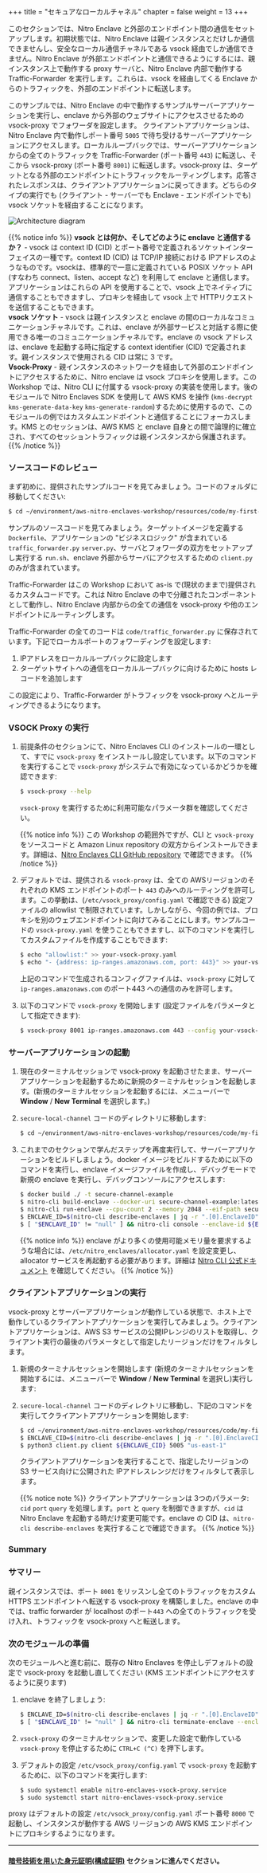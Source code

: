 +++
title = "セキュアなローカルチャネル"
chapter = false
weight = 13
+++

このセクションでは、Nitro Enclave と外部のエンドポイント間の通信をセットアップします。初期状態では、Nitro Enclave は親インスタンスとだけしか通信できませんし、安全なローカル通信チャネルである vsock 経由でしか通信できません。Nitro Enclave が外部エンドポイントと通信できるようにするには、親インスタンス上で動作する proxy サーバと、Nitro Enclave 内部で動作する Traffic-Forwarder を実行します。これらは、vsock を経由してくる Enclave からのトラフィックを、外部のエンドポイントに転送します。

このサンプルでは、Nitro Enclave の中で動作するサンプルサーバーアプリケーションを実行し、enclave から外部のウェブサイトにアクセスさせるための vsock-proxy でフォワーダを設定します。
クライアントアプリケーションは、Nitro Enclave 内で動作しポート番号 `5005` で待ち受けるサーバーアプリケーションにアクセスします。ローカルループバックでは、サーバーアプリケーションからの全てのトラフィックを Traffic-Forwarder (ポート番号 `443`) に転送し、そこから vsock-proxy (ポート番号 `8001`) に転送します。vsock-proxy は、ターゲットとなる外部のエンドポイントにトラフィックをルーティングします。応答されたレスポンスは、クライアントアプリケーションに戻ってきます。どちらのタイプの実行でも (クライアント - サーバーでも Enclave - エンドポイントでも) vsock ソケットを経由することになります。

![Architecture diagram](/images/secure-local-channel-arch.png)


{{% notice info %}}
**vsock とは何か、そしてどのように enclave と通信するか？** - vsock は context ID (CID) とポート番号で定義されるソケットインターフェイスの一種です。context ID (CID) は TCP/IP 接続における IPアドレスのようなものです。vsockは、標準的で一意に定義されている POSIX ソケット API (すなわち connect、listen、accept など) を利用して enclave と通信します。アプリケーションはこれらの API を使用することで、vsock 上でネイティブに通信することもできますし、プロキシを経由して vsock 上で HTTPリクエストを送信することもできます。  
**vsock ソケット** - vsock は親インスタンスと enclave の間のローカルなコミュニケーションチャネルです。これは、enclave が外部サービスと対話する際に使用できる唯一のコミュニケーションチャネルです。enclave の vsock アドレスは、enclave を起動する時に指定する context identifier (CID) で定義されます。親インスタンスで使用される CID は常に 3 です。  
**Vsock-Proxy** - 親インスタンスのネットワークを経由して外部のエンドポイントにアクセスするために、Nitro enclave は vsock プロキシを使用します。この Workshop では、Nitro CLI に付属する vsock-proxy の実装を使用します。後のモジュールで Nitro Enclaves SDK を使用して AWS KMS を操作 (`kms-decrypt` `kms-generate-data-key` `kms-generate-random`)するために使用するので、このモジュールの例ではカスタムエンドポイントと通信することにフォーカスします。KMS とのセッションは、AWS KMS と enclave 自身との間で論理的に確立され、すべてのセッショントラフィックは親インスタンスから保護されます。
{{% /notice %}}


### ソースコードのレビュー

まず初めに、提供されたサンプルコードを見てみましょう。コードのフォルダに移動してください:

```sh
$ cd ~/environment/aws-nitro-enclaves-workshop/resources/code/my-first-enclave/secure-local-channel/
```

サンプルのソースコードを見てみましょう。ターゲットイメージを定義する `Dockerfile`、アプリケーションの "ビジネスロジック" が含まれている `traffic_forwarder.py` `server.py`、サーバとフォワーダの双方をセットアップし実行する `run.sh`、enclave 外部からサーバにアクセスするための `client.py` のみが含まれています。
 
Traffic-Forwarder はこの Workshop において as-is で(現状のままで)提供されるカスタムコードです。これは Nitro Enclave の中で分離されたコンポーネントとして動作し、Nitro Enclave 内部からの全ての通信を vsock-proxy や他のエンドポイントにルーティングします。

Traffic-Forwarder の全てのコードは `code/traffic_forwarder.py` に保存されています。下記でローカルポートのフォワーディングを設定します:
1. IPアドレスをローカルループバックに設定します
1. ターゲットサイトへの通信をローカルループバックに向けるために hosts レコードを追加します

この設定により、Traffic-Forwarder がトラフィックを vsock-proxy へとルーティングできるようになります。


### VSOCK Proxy の実行
1. 前提条件のセクションにて、Nitro Enclaves CLI のインストールの一環として、すでに `vsock-proxy` をインストールし設定しています。以下のコマンドを実行することで `vsock-proxy` がシステムで有効になっているかどうかを確認できます:
    ```sh
    $ vsock-proxy --help
    ```
    `vsock-proxy` を実行するために利用可能なパラメータ群を確認してください。

    {{% notice info %}}
この Workshop の範囲外ですが、CLI と `vsock-proxy` をソースコードと Amazon Linux repository の双方からインストールできます。詳細は、[Nitro Enclaves CLI GitHub repository](https://github.com/aws/aws-nitro-enclaves-cli) で確認できます。
    {{% /notice %}}

1. デフォルトでは、提供される `vsock-proxy` は、全ての AWSリージョンのそれぞれの KMS エンドポイントのポート `443` のみへのルーティングを許可します。この挙動は、(`/etc/vsock_proxy/config.yaml` で確認できる) 設定ファイルの allowlist で制限されています。しかしながら、今回の例では、プロキシを別のウェブエンドポイントに向けてみることにします。サンプルコードの `vsock-proxy.yaml` を使うこともできますし、以下のコマンドを実行してカスタムファイルを作成することもできます:
    ```sh
    $ echo "allowlist:" >> your-vsock-proxy.yaml
    $ echo "- {address: ip-ranges.amazonaws.com, port: 443}" >> your-vsock-proxy.yaml
    ```
    上記のコマンドで生成されるコンフィグファイルは、`vsock-proxy` に対して `ip-ranges.amazonaws.com` のポート443 への通信のみを許可します。

1. 以下のコマンドで `vsock-proxy` を開始します (設定ファイルをパラメータとして指定できます):
    ```sh
    $ vsock-proxy 8001 ip-ranges.amazonaws.com 443 --config your-vsock-proxy.yaml
    ```

### サーバーアプリケーションの起動
1. 現在のターミナルセッションで vsock-proxy を起動させたまま、サーバーアプリケーションを起動するために新規のターミナルセッションを起動します。(新規のターミナルセッションを起動するには、メニューバーで **Window** / **New Terminal** を選択します。)

1. `secure-local-channel` コードのディレクトリに移動します:
    ```sh
    $ cd ~/environment/aws-nitro-enclaves-workshop/resources/code/my-first-enclave/secure-local-channel/
    ```

1. これまでのセクションで学んだステップを再度実行して、サーバーアプリケーションをビルドしましょう。docker イメージをビルドするために以下のコマンドを実行し、enclave イメージファイルを作成し、デバッグモードで新規の enclave を実行し、デバッグコンソールにアクセスします:
    ```sh
    $ docker build ./ -t secure-channel-example
    $ nitro-cli build-enclave --docker-uri secure-channel-example:latest --output-file secure-channel-example.eif
    $ nitro-cli run-enclave --cpu-count 2 --memory 2048 --eif-path secure-channel-example.eif --debug-mode
    $ ENCLAVE_ID=$(nitro-cli describe-enclaves | jq -r ".[0].EnclaveID")
    $ [ "$ENCLAVE_ID" != "null" ] && nitro-cli console --enclave-id ${ENCLAVE_ID}
    ```

    {{% notice info %}}
enclave がより多くの使用可能メモリ量を要求するような場合には、`/etc/nitro_enclaves/allocator.yaml` を設定変更し、allocator サービスを再起動する必要があります。詳細は [Nitro CLI 公式ドキュメント](https://github.com/aws/aws-nitro-enclaves-cli) を確認してください。
    {{% /notice %}}

### クライアントアプリケーションの実行
vsock-proxy とサーバーアプリケーションが動作している状態で、ホスト上で動作しているクライアントアプリケーションを実行してみましょう。クライアントアプリケーションは、AWS S3 サービスの公開IPレンジのリストを取得し、クライアント実行の最後のパラメータとして指定したリージョンだけをフィルタします。

1. 新規のターミナルセッションを開始します (新規のターミナルセッションを開始するには、メニューバーで **Window** / **New Terminal** を選択し)実行します:

1. `secure-local-channel` コードのディレクトリに移動し、下記のコマンドを実行してクライアントアプリケーションを開始します:
    ```sh
    $ cd ~/environment/aws-nitro-enclaves-workshop/resources/code/my-first-enclave/secure-local-channel/
    $ ENCLAVE_CID=$(nitro-cli describe-enclaves | jq -r ".[0].EnclaveCID")
    $ python3 client.py client ${ENCLAVE_CID} 5005 "us-east-1"
    ```

    クライアントアプリケーションを実行することで、指定したリージョンの S3 サービス向けに公開された IPアドレスレンジだけをフィルタして表示します。

    {{% notice note %}}
クライアントアプリケーションは 3つのパラメータ: `cid` `port` `query` を処理します。`port` と `query` を制御できますが、`cid` は Nitro Enclave を起動する時だけ変更可能です。enclave の CID は、`nitro-cli describe-enclaves` を実行することで確認できます。
    {{% /notice %}}

### Summary
### サマリー
親インスタンスでは、ポート `8001` をリッスンし全てのトラフィックをカスタム HTTPS エンドポイントへ転送する vsock-proxy を構築しました。enclave の中では、traffic forwarder が localhost のポート`443` への全てのトラフィックを受け入れ、トラフィックを vsock-proxy へと転送します。

### 次のモジュールの準備
次のモジュールへと進む前に、既存の Nitro Enclaves を停止しデフォルトの設定で vsock-proxy を起動し直してください (KMS エンドポイントにアクセスするように戻ります)

1. enclave を終了しましょう:
    ```sh
    $ ENCLAVE_ID=$(nitro-cli describe-enclaves | jq -r ".[0].EnclaveID")
    $ [ "$ENCLAVE_ID" != "null" ] && nitro-cli terminate-enclave --enclave-id ${ENCLAVE_ID}
    ```

1. `vsock-proxy` のターミナルセッションで、変更した設定で動作している `vsock-proxy` を停止するために `CTRL+C (^C)` を押下します。

1. デフォルトの設定 `/etc/vsock_proxy/config.yaml` で `vsock-proxy` を起動するために、以下のコマンドを実行します:
    ```sh
    $ sudo systemctl enable nitro-enclaves-vsock-proxy.service
    $ sudo systemctl start nitro-enclaves-vsock-proxy.service
    ```
proxy はデフォルトの設定 `/etc/vsock_proxy/config.yaml` ポート番号 `8000` で起動し、インスタンスが動作する AWS リージョンの AWS KMS エンドポイントにプロキシするようになります。

---
#### [暗号技術を用いた身元証明(構成証明)](cryptographic-attestation.html) セクションに進んでください。
